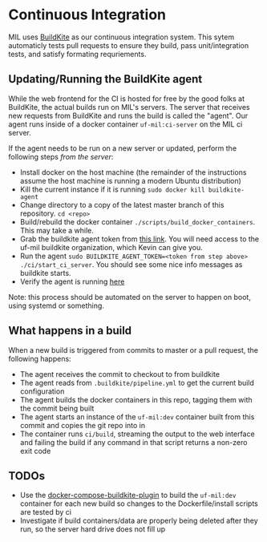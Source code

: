 # Continuous Integration
MIL uses [BuildKite](https://buildkite.com/uf-mil) as our continuous integration system. This sytem
automaticly tests pull requests to ensure they build, pass unit/integration tests, and satisfy formating requriements.

##  Updating/Running the BuildKite agent
While the web frontend for the CI is hosted for free by the good folks at BuildKite, the actual
builds run on MIL's servers. The server that receives new requests from BuildKite and runs the build
is called the "agent". Our agent runs inside of a docker container `uf-mil:ci-server` on the MIL ci server.

If the agent needs to be run on a new server or updated, perform the following steps *from the server*:

* Install docker on the host machine (the remainder of the instructions assume the host machine is running a modern Ubuntu distribution)
* Kill the current instance if it is running ```sudo docker kill buildkite-agent```
* Change directory to a copy of the latest master branch of this repository. ```cd <repo>```
* Build/rebuild the docker container ```./scripts/build_docker_containers```. This may take a while.
* Grab the buildkite agent token from [this link](https://buildkite.com/organizations/uf-mil/agents). You will need access to the uf-mil buildkite organization, which Kevin can give you.
* Run the agent ```sudo BUILDKITE_AGENT_TOKEN=<token from step above> ./ci/start_ci_server```. You should see some nice info messages as buildkite starts.
* Verify the agent is running [here](https://buildkite.com/organizations/uf-mil/agents)

Note: this process should be automated on the server to happen on boot, using systemd or something.

## What happens in a build
When a new build is triggered from commits to master or a pull request, the following happens:
* The agent receives the commit to checkout to from buildkite
* The agent reads from ```.buildkite/pipeline.yml``` to get the current build configuration
* The agent builds the docker containers in this repo, tagging them with the commit being built
* The agent starts an instance of the `uf-mil:dev` container built from this commit and copies the git repo into in
* The container runs ```ci/build```, streaming the output to the web interface and failing the build if any command in that script returns a non-zero exit code

## TODOs
* Use the [docker-compose-buildkite-plugin](https://github.com/buildkite-plugins/docker-compose-buildkite-plugin) to build the `uf-mil:dev` container for each new build so changes to the Dockerfile/install scripts are tested by ci
* Investigate if build containers/data are properly being deleted after they run, so the server hard drive does not fill up
